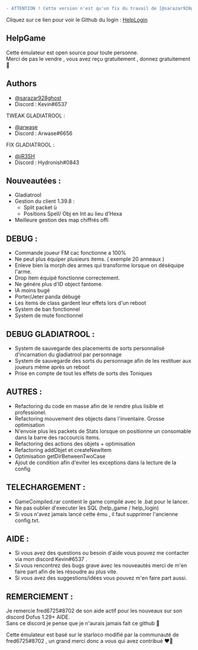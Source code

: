 ```diff
- ATTENTION ! Cette version n'est qu'un fix du travail de [@sarazar928ghost](https://github.com/sarazar928ghost) & [@arwase](https://github.com/arwase)  
```
Cliquez sur ce lien pour voir le Github du login : [HelpLogin](https://github.com/Sarazar928Ghost/HelpLogin) 
## HelpGame

Cette émulateur est open source pour toute personne.  
Merci de pas le vendre , vous avez reçu gratuitement , donnez gratuitement 🤗


## Authors

- [@sarazar928ghost](https://github.com/sarazar928ghost) 
- Discord : Kevin#6537

TWEAK GLADIATROOL :
- [@arwase](https://github.com/arwase) 
- Discord : Arwase#6656

FIX GLADIATROOL :
- [@iR3SH](https://github.com/iR3SH)
- Discord : Hydronish#0843

## Nouveautées :

- Gladiatrool
- Gestion du client 1.39.8 :
    - Split packet ù
    - Positions Spell/ Obj en Int au lieu d'Hexa
- Meilleure gestion des map chiffrés offi


## DEBUG :

- Commande joueur FM cac fonctionne a 100%
- Ne peut plus équiper plusieurs items. ( exemple 20 anneaux )
- Enleve bien la morph des armes qui transforme lorsque on déséquipe l'arme.
- Drop item équipé fonctionne correctement.
- Ne génére plus d'ID object fantome.
- IA moins bugé
- Porter/Jeter panda débugé
- Les items de class gardent leur effets lors d'un reboot
- System de ban fonctionnel
- System de mute fonctionnel

## DEBUG GLADIATROOL :

- System de sauvegarde des placements de sorts personnalisé d'incarnation du gladiatrool par personnage
- System de sauvegarde des sorts du personnage afin de les restituer aux joueurs même après un reboot
- Prise en compte de tout les effets de sorts des Toniques

## AUTRES :

- Refactoring du code en masse afin de le rendre plus lisible et professionel.
- Refactoring mouvement des objects dans l'inventaire. Grosse optimisation
- N'envoie plus les packets de Stats lorsque on positionne un consomable dans la barre des raccourcis items.
- Refactoring des actions des objets + optimisation
- Refactoring addObjet et createNewItem
- Optimisation getDirBetweenTwoCase
- Ajout de condition afin d'eviter les exceptions dans la lecture de la config


## TELECHARGEMENT :
- GameCompiled.rar contient le game compilé avec le .bat pour le lancer.
- Ne pas oublier d'executer les SQL (help_game / help_login)
- Si vous n'avez jamais lancé cette ému , il faut supprimer l'ancienne config.txt.

## AIDE :

- Si vous avez des questions ou besoin d'aide vous pouvez me contacter via mon discord Kevin#6537 .
- Si vous rencontrez des bugs grave avec les nouveautés merci de m'en faire part afin de les résoudre au plus vite.
- Si vous avez des suggestions/idées vous pouvez m'en faire part aussi.

## REMERCIEMENT :

Je remercie fred6725#8702 de son aide actif pour les nouveaux sur son discord Dofus 1.29+ AIDE.  
Sans ce discord je pense que je n'aurais jamais fait ce github 🤗

Cette émulateur est basé sur le starloco modifié par la communauté de fred6725#8702 , un grand merci donc a vous qui avez contribué ❤️‍🔥


